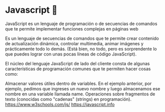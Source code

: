 # Javascript 💛

JavaScript es un lenguaje de programación o de secuencias de comandos que te permite implementar funciones complejas en páginas web

Es un lenguaje de secuencias de comandos que te permite crear contenido de actualización dinámica, controlar multimedia, animar imágenes y prácticamente todo lo demás. (Está bien, no todo, pero es sorprendente lo que puedes lograr con unas pocas líneas de código JavaScript).

El núcleo del lenguaje JavaScript de lado del cliente consta de algunas características de programación comunes que te permiten hacer cosas como:

Almacenar valores útiles dentro de variables. En el ejemplo anterior, por ejemplo, pedimos que ingreses un nuevo nombre y luego almacenamos ese nombre en una variable llamada name.
Operaciones sobre fragmentos de texto (conocidas como "cadenas" (strings) en programación).
https://www.w3schools.com/js/
https://javascript.info

